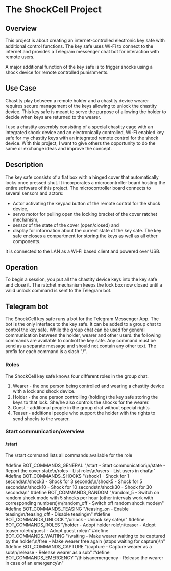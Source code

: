 # The ShockCell Project

## Overview

This project is about creating an internet-controlled electronic key safe with additional control functions. The key safe uses Wi-Fi to connect to the internet and provides a Telegram messenger chat bot for interaction with remote users.

A major additional function of the key safe is to trigger shocks using a shock device for remote controlled punishments.

## Use Case

Chastity play between a remote holder and a chastity device wearer requires secure management of the keys allowing to unlock the chastity device. This key safe is meant to serve the purpose of allowing the holder to decide when keys are returned to the wearer.

I use a chastity assembly consisting of a special chastity cage with an integrated shock device and an electronically controlled, Wi-Fi enabled key safe for my chastity keys with an integrated remote control for the shock device. With this project, I want to give others the opportunity to do the same or exchange ideas and improve the concept.

## Description

The key safe consists of a flat box with a hinged cover that automatically locks once pressed shut. It incorporates a microcontroller board hosting the entire software of this project. The microcontroller board connects to several sensors and actors:
* Actor activating the keypad button of the remote control for the shock device,
* servo motor for pulling open the locking bracket of the cover ratchet mechanism,
* sensor of the state of the cover (open/closed) and
* display for information about the current state of the key safe.
The key safe encloses a compartment for storing the keys as well as all other components.

It is connected to the LAN as a Wi-Fi based client and powered over USB.

## Operation

To begin a session, you put all the chastity device keys into the key safe and close it. The ratchet mechanism keeps the lock box now closed until a valid unlock command is sent to the Telegram bot.

## Telegram bot

The ShockCell key safe runs a bot for the Telegram Messenger App. The bot is the only interface to the key safe. It can be added to a group chat to control the key safe. While the group chat can be used for general communication between the holder, wearer and other users. the following commands are available to control the key safe. Any command must be send as a separate message and should not contain any other text. The prefix for each command is a slash "/".

### Roles

The ShockCell key safe knows four different roles in the group chat.

1. Wearer - the one person being controlled and wearing a chastity device with a lock and shock device.
2. Holder - the one person controlling (holding) the key safe storing the keys to that lock. She/he also controls the shocks for the wearer.
3. Guest - additional people in the group chat without special rights
4. Teaser - additional people who support the holder with the rights to send shocks to the wearer.

### Start communication/overview

#### /start

The /start command lists all commands available for the role 

#define BOT_COMMANDS_GENERAL "/start - Start communication\n/state - Report the cover state\n/roles - List roles\n/users - List users in chat\n"
#define BOT_COMMANDS_SHOCKS "/shock1 - Shock for 1 seconds\n/shock3 - Shock for 3 seconds\n/shock5 - Shock for 5 seconds\n/shock10 - Shock for 10 seconds\n/shock30 - Shock for 30 seconds\n"
#define BOT_COMMANDS_RANDOM "/random_5 - Switch on random shock mode with 5 shocks per hour (other intervals work with corresponding numbers)\n/random_off - Switch off random shock mode\n"
#define BOT_COMMANDS_TEASING "/teasing_on - Enable teasing\n/teasing_off - Disable teasing\n"
#define BOT_COMMANDS_UNLOCK "/unlock - Unlock key safe\n"
#define BOT_COMMANDS_ROLES "/holder - Adopt holder role\n/teaser - Adopt teaser role\n/guest - Adopt guest role\n"
#define BOT_COMMANDS_WAITING "/waiting - Make wearer waiting to be captured by the holder\n/free - Make wearer free again (stops waiting for capture)\n"
#define BOT_COMMANDS_CAPTURE "/capture - Capture wearer as a sub\n/release - Release wearer as a sub"
#define BOT_COMMANDS_EMERGENCY "/thisisanemergency - Release the wearer in case of an emergency\n"

